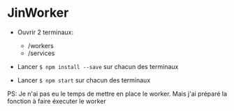 # JinWorker

 - Ouvrir 2 terminaux: 
    - /workers
    - /services

  - Lancer `$ npm install --save` sur chacun des terminaux
  
  - Lancer `$ npm start` sur chacun des terminaux
  
  PS: Je n'ai pas eu le temps de mettre en place le worker. Mais j'ai préparé la fonction à faire éxecuter le worker
